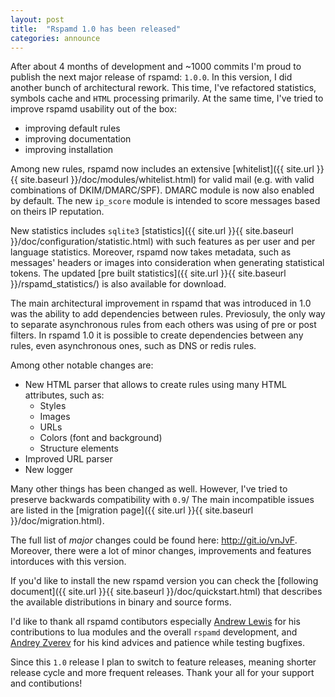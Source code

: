 ```yaml
---
layout: post
title:  "Rspamd 1.0 has been released"
categories: announce
---
```


After about 4 months of development and ~1000 commits I'm proud to publish the next major release of rspamd: `1.0.0`. In this version, I did another bunch of
architectural rework. This time, I've refactored statistics, symbols cache and `HTML` processing primarily. At the same time, I've tried to improve rspamd usability
out of the box:

- improving default rules
- improving documentation
- improving installation

Among new rules, rspamd now includes an extensive [whitelist]({{ site.url }}{{ site.baseurl }}/doc/modules/whitelist.html) for valid mail (e.g. with valid combinations of DKIM/DMARC/SPF).
DMARC module is now also enabled by default. The new `ip_score` module is intended to score messages based on theirs IP reputation.

New statistics includes `sqlite3` [statistics]({{ site.url }}{{ site.baseurl }}/doc/configuration/statistic.html) with such features as per user and per language statistics. Moreover, rspamd
now takes metadata, such as messages' headers or images into consideration when generating statistical tokens. The updated [pre built statistics]({{ site.url }}{{ site.baseurl }}/rspamd_statistics/) is also
available for download.

The main architectural improvement in rspamd that was introduced in 1.0 was the ability to add dependencies between rules. Previosuly, the only way to separate asynchronous rules from each
others was using of pre or post filters. In rspamd 1.0 it is possible to create dependencies between any rules, even asynchronous ones, such as DNS or redis rules.

Among other notable changes are:

- New HTML parser that allows to create rules using many HTML attributes, such as:
	+ Styles
	+ Images
	+ URLs
	+ Colors (font and background)
	+ Structure elements
- Improved URL parser
- New logger

Many other things has been changed as well. However, I've tried to preserve backwards compatibility with `0.9`/ The main incompatible issues are listed in the
[migration page]({{ site.url }}{{ site.baseurl }}/doc/migration.html).

The full list of *major* changes could be found here: <http://git.io/vnJvF>. Moreover, there were a lot of minor changes, improvements and features intorduces with this version.

If you'd like to install the new rspamd version you can check the [following document]({{ site.url }}{{ site.baseurl }}/doc/quickstart.html) that describes the available distributions in binary and source forms.

I'd like to thank all rspamd contibutors especially [Andrew Lewis](https://github.com/fatalbanana/) for his contributions to lua modules and the overall `rspamd` development, and [Andrey Zverev](https://github.com/andrejzverev) for
his kind advices and patience while testing bugfixes.

Since this `1.0` release I plan to switch to feature releases, meaning shorter release cycle and more frequent releases. Thank your all for your support and contibutions!
